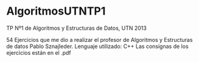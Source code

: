 # AlgoritmosUTNTP1
TP Nº1 de Algoritmos y Estructuras de Datos, UTN 2013

54 Ejercicios que me dio a realizar el profesor de Algoritmos y Estructuras de datos Pablo Sznajleder.
Lenguaje utilizado: C++
Las consignas de los ejercicios están en el .pdf
